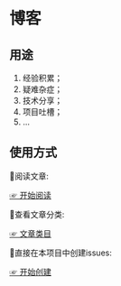 # 博客

## 用途

1. 经验积累；
2. 疑难杂症；
3. 技术分享；
4. 项目吐槽；
5. ...

## 使用方式

🧶阅读文章:

[☞ 开始阅读](https://github.com/front-end-pigs/blog/issues)

🧶查看文章分类:

[☞ 文章类目](https://github.com/front-end-pigs/blog/labels)

🧶直接在本项目中创建issues:

[☞ 开始创建](https://github.com/front-end-pigs/blog/issues)
